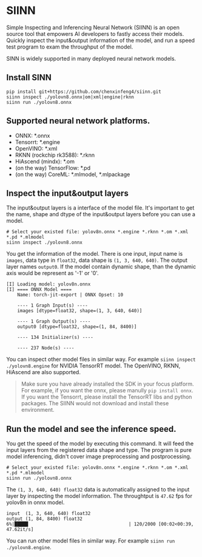 
# SIINN
Simple Inspecting and Inferencing Neural Network (SIINN) is an open source tool that empowers AI developers to fastly access their models. Quickly inspect the input&output information of the model, and run a speed test program to exam the throughput of the model.

SINN is widely supported in many deployed neural network models.

## Install SINN
```
pip install git+https://github.com/chenxinfeng4/siinn.git
siinn inspect ./yolovn8.onnx|om|xml|engine|rknn
siinn run ./yolovn8.onnx
```

## Supported neural network platforms.
- ONNX: *.onnx
- Tensorrt: *.engine
- OpenVINO: *.xml
- RKNN (rockchip rk3588): *.rknn
- HiAscend (mindx): *.om
- (on the way) TensorFlow: *.pd
- (on the way) CoreML: *.mlmodel, *.mlpackage

## Inspect the input&output layers
The input&output layers is a interface of the model file. It's important to get the name, shape and dtype of the input&output layers before you can use a model.

```
# Select your existed file: yolov8n.onnx *.engine *.rknn *.om *.xml *.pd *.mlmodel
siinn inspect ./yolovn8.onnx
```
You get the information of the model. There is one input, input name is `images`, data type in `float32`, data shape is `(1, 3, 640, 640)`. The output layer names `output0`. If the model contain dynamic shape, than the dynamic axis would be represent as '-1' or '0'.

```
[I] Loading model: yolov8n.onnx
[I] ==== ONNX Model ====
    Name: torch-jit-export | ONNX Opset: 10
    
    ---- 1 Graph Input(s) ----
    images [dtype=float32, shape=(1, 3, 640, 640)]
    
    ---- 1 Graph Output(s) ----
    output0 [dtype=float32, shape=(1, 84, 8400)]
    
    ---- 134 Initializer(s) ----
    
    ---- 237 Node(s) ----
```

You can inspect other model files in similar way. For example `siinn inspect ./yolovn8.engine` for NVIDIA TensorRT model. The OpenVINO, RKNN, HiAscend are also supported.

> Make sure you have already installed the SDK in your focus platform. For example, if you want the onnx, please manully `pip install onnx`. If you want the Tensorrt, please install the TensorRT libs and python packages. The SIINN would not download and install these environment.

## Run the model and see the inference speed.
You get the speed of the model by executing this command. It will feed the input layers from the registered data shape and type. The program is pure model inferencing, didn't cover image preprocessing and postprocessing.

```
# Select your existed file: yolov8n.onnx *.engine *.rknn *.om *.xml *.pd *.mlmodel
siinn run ./yolovn8.onnx
```
The `(1, 3, 640, 640) float32` data is automatically assigned to the input layer by inspecting the model information. The throughtput is `47.62` fps for yolov8n in onnx model.

```
input  (1, 3, 640, 640) float32
output (1, 84, 8400) float32
6%|█████                                     | 120/2000 [00:02<00:39, 47.62it/s]
```

You can run other model files in similar way. For example `siinn run ./yolovn8.engine`.
